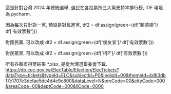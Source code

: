 

這是針對台灣 2024 年總統選舉, 選民在各投票所三大黨支持率排行榜, IDE 環境為 pycharm.

因為每次只針對一黨, 預設是對民進黨, df2 = df.assign(green=(df['賴清德']/ df['有效票數']))

對國民黨, 可以改成 df2 = df.assign(green=(df['侯友宜']/ df['有效票數']))

對民眾黨, 可以改成 df2 = df.assign(green=(df['柯P']/ df['有效票數']))

所有各縣市得票結果 *.xlsx, 是從台灣選舉委會下載. https://db.cec.gov.tw/ElecTable/Election/ElecTickets?dataType=tickets&typeId=ELC&subjectId=P0&legisId=00&themeId=4d83db17c1707e3defae5dc4d4e9c800&dataLevel=N&prvCode=00&cityCode=000&areaCode=00&deptCode=000&liCode=0000
